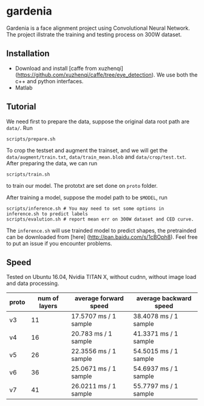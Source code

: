 # gardenia
Gardenia is a face alignment project using Convolutional Neural Network. The project illstrate the training and testing process on 300W dataset.

## Installation
- Download and install [caffe from xuzhenqi] (https://github.com/xuzhenqi/caffe/tree/eye_detection). We use both the c++ and python interfaces.
- Matlab

## Tutorial
We need first to prepare the data, suppose the original data root path are `data/`. Run
```
scripts/prepare.sh
```

To crop the testset and augment the trainset, and we will get the `data/augment/train.txt`, `data/train_mean.blob` and `data/crop/test.txt`. 
After preparing the data, we can run 
```
scripts/train.sh
```
to train our model. The prototxt are set done on `proto` folder.

After training a model, suppose the model path to be `$MODEL`, run 
```
scripts/inference.sh # You may need to set some options in inference.sh to predict labels 
scripts/evalution.sh # report mean err on 300W dataset and CED curve.
```
The `inference.sh` will use trainded model to predict shapes, the pretrainded can be downloaded from [here] (http://pan.baidu.com/s/1cBOph8). Feel free to put an issue if you encounter problems.

## Speed
Tested on Ubuntu 16.04, Nvidia TITAN X, without cudnn, without image load and data processing.

| proto | num of layers | average forward speed | average backward speed |
|--|--|--|--|
|v3| 11 | 17.5707 ms / 1 sample | 38.4078 ms / 1 sample |
|v4| 16 | 20.783 ms / 1 sample | 41.3371 ms / 1 sample |
|v5| 26 | 22.3556 ms / 1 sample | 54.5015 ms / 1 sample |
|v6| 36 | 25.0671 ms / 1 sample | 54.6937 ms / 1 sample |
|v7| 41 | 26.0211 ms / 1 sample | 55.7797 ms / 1 sample |
